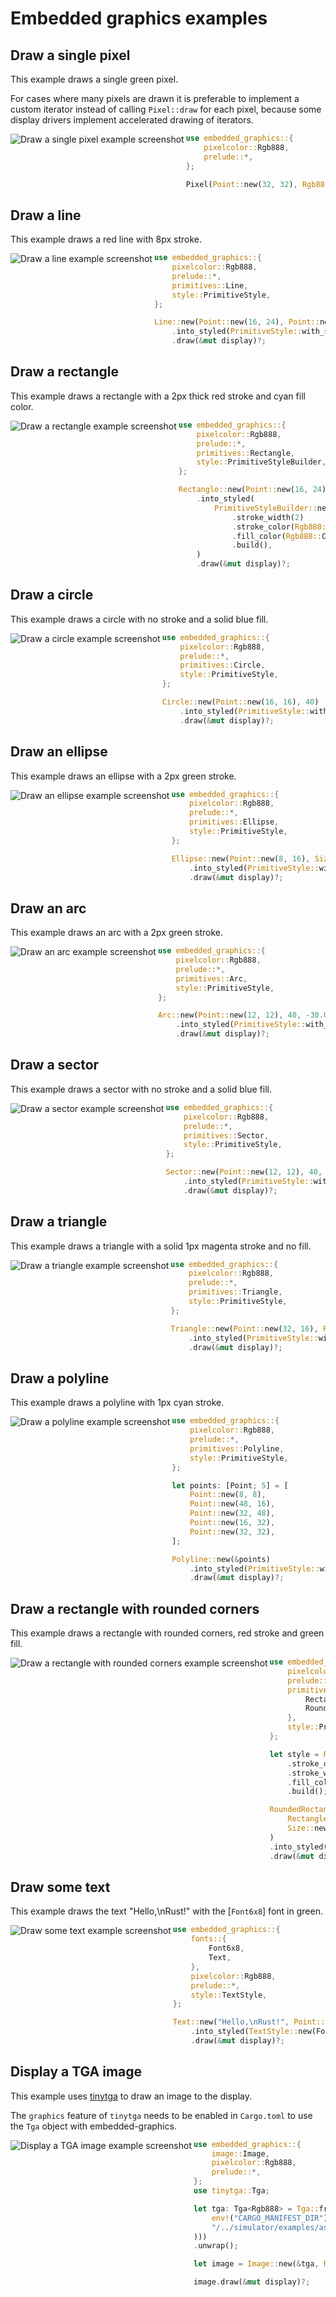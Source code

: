 Embedded graphics examples
===

## Draw a single pixel

This example draws a single green pixel.

For cases where many pixels are drawn it is preferable to implement
a custom iterator instead of calling `Pixel::draw` for each pixel, because
some display drivers implement accelerated drawing of iterators.

<img align="left" alt="Draw a single pixel example screenshot" src="./assets/draw_a_single_pixel.png" />

```rust
use embedded_graphics::{
    pixelcolor::Rgb888,
    prelude::*,
};

Pixel(Point::new(32, 32), Rgb888::GREEN).draw(&mut display)?;
```

## Draw a line

This example draws a red line with 8px stroke.

<img align="left" alt="Draw a line example screenshot" src="./assets/draw_a_line.png" />

```rust
use embedded_graphics::{
    pixelcolor::Rgb888,
    prelude::*,
    primitives::Line,
    style::PrimitiveStyle,
};

Line::new(Point::new(16, 24), Point::new(51, 34))
    .into_styled(PrimitiveStyle::with_stroke(Rgb888::RED, 8))
    .draw(&mut display)?;
```

## Draw a rectangle

This example draws a rectangle with a 2px thick red stroke and cyan fill color.

<img align="left" alt="Draw a rectangle example screenshot" src="./assets/draw_a_rectangle.png" />

```rust
use embedded_graphics::{
    pixelcolor::Rgb888,
    prelude::*,
    primitives::Rectangle,
    style::PrimitiveStyleBuilder,
};

Rectangle::new(Point::new(16, 24), Size::new(32, 16))
    .into_styled(
        PrimitiveStyleBuilder::new()
            .stroke_width(2)
            .stroke_color(Rgb888::RED)
            .fill_color(Rgb888::CYAN)
            .build(),
    )
    .draw(&mut display)?;
```

## Draw a circle

This example draws a circle with no stroke and a solid blue fill.

<img align="left" alt="Draw a circle example screenshot" src="./assets/draw_a_circle.png" />

```rust
use embedded_graphics::{
    pixelcolor::Rgb888,
    prelude::*,
    primitives::Circle,
    style::PrimitiveStyle,
};

Circle::new(Point::new(16, 16), 40)
    .into_styled(PrimitiveStyle::with_fill(Rgb888::BLUE))
    .draw(&mut display)?;
```

## Draw an ellipse

This example draws an ellipse with a 2px green stroke.

<img align="left" alt="Draw an ellipse example screenshot" src="./assets/draw_an_ellipse.png" />

```rust
use embedded_graphics::{
    pixelcolor::Rgb888,
    prelude::*,
    primitives::Ellipse,
    style::PrimitiveStyle,
};

Ellipse::new(Point::new(8, 16), Size::new(48, 32))
    .into_styled(PrimitiveStyle::with_stroke(Rgb888::GREEN, 2))
    .draw(&mut display)?;
```

## Draw an arc

This example draws an arc with a 2px green stroke.

<img align="left" alt="Draw an arc example screenshot" src="./assets/draw_an_arc.png" />

```rust
use embedded_graphics::{
    pixelcolor::Rgb888,
    prelude::*,
    primitives::Arc,
    style::PrimitiveStyle,
};

Arc::new(Point::new(12, 12), 40, -30.0.deg(), 150.0.deg())
    .into_styled(PrimitiveStyle::with_stroke(Rgb888::GREEN, 2))
    .draw(&mut display)?;
```

## Draw a sector

This example draws a sector with no stroke and a solid blue fill.

<img align="left" alt="Draw a sector example screenshot" src="./assets/draw_a_sector.png" />

```rust
use embedded_graphics::{
    pixelcolor::Rgb888,
    prelude::*,
    primitives::Sector,
    style::PrimitiveStyle,
};

Sector::new(Point::new(12, 12), 40, -30.0.deg(), 150.0.deg())
    .into_styled(PrimitiveStyle::with_fill(Rgb888::BLUE))
    .draw(&mut display)?;
```

## Draw a triangle

This example draws a triangle with a solid 1px magenta stroke and no fill.

<img align="left" alt="Draw a triangle example screenshot" src="./assets/draw_a_triangle.png" />

```rust
use embedded_graphics::{
    pixelcolor::Rgb888,
    prelude::*,
    primitives::Triangle,
    style::PrimitiveStyle,
};

Triangle::new(Point::new(32, 16), Point::new(16, 48), Point::new(48, 48))
    .into_styled(PrimitiveStyle::with_stroke(Rgb888::MAGENTA, 1))
    .draw(&mut display)?;
```

## Draw a polyline

This example draws a polyline with 1px cyan stroke.

<img align="left" alt="Draw a polyline example screenshot" src="./assets/draw_a_polyline.png" />

```rust
use embedded_graphics::{
    pixelcolor::Rgb888,
    prelude::*,
    primitives::Polyline,
    style::PrimitiveStyle,
};

let points: [Point; 5] = [
    Point::new(8, 8),
    Point::new(48, 16),
    Point::new(32, 48),
    Point::new(16, 32),
    Point::new(32, 32),
];

Polyline::new(&points)
    .into_styled(PrimitiveStyle::with_stroke(Rgb888::CYAN, 1))
    .draw(&mut display)?;
```

## Draw a rectangle with rounded corners

This example draws a rectangle with rounded corners, red stroke and green fill.

<img align="left" alt="Draw a rectangle with rounded corners example screenshot" src="./assets/draw_a_rectangle_with_rounded_corners.png" />

```rust
use embedded_graphics::{
    pixelcolor::Rgb888,
    prelude::*,
    primitives::{
        Rectangle,
        RoundedRectangle,
    },
    style::PrimitiveStyleBuilder,
};

let style = PrimitiveStyleBuilder::new()
    .stroke_color(Rgb888::RED)
    .stroke_width(3)
    .fill_color(Rgb888::GREEN)
    .build();

RoundedRectangle::with_equal_corners(
    Rectangle::new(Point::new(8, 16), Size::new(48, 32)),
    Size::new(10, 10),
)
.into_styled(style)
.draw(&mut display)?;
```

## Draw some text

This example draws the text "Hello,\nRust!" with the [`Font6x8`] font in green.

<img align="left" alt="Draw some text example screenshot" src="./assets/draw_some_text.png" />

```rust
use embedded_graphics::{
    fonts::{
        Font6x8,
        Text,
    },
    pixelcolor::Rgb888,
    prelude::*,
    style::TextStyle,
};

Text::new("Hello,\nRust!", Point::new(2, 28))
    .into_styled(TextStyle::new(Font6x8, Rgb888::GREEN))
    .draw(&mut display)?;
```

## Display a TGA image

This example uses [tinytga](https://crates.io/crates/tinytga) to draw an image to the display.

The `graphics` feature of `tinytga` needs to be enabled in `Cargo.toml` to use the `Tga`
object with embedded-graphics.

<img align="left" alt="Display a TGA image example screenshot" src="./assets/display_a_tga_image.png" />

```rust
use embedded_graphics::{
    image::Image,
    pixelcolor::Rgb888,
    prelude::*,
};
use tinytga::Tga;

let tga: Tga<Rgb888> = Tga::from_slice(include_bytes!(concat!(
    env!("CARGO_MANIFEST_DIR"),
    "/../simulator/examples/assets/rust-pride.tga"
)))
.unwrap();

let image = Image::new(&tga, Point::zero());

image.draw(&mut display)?;
```
